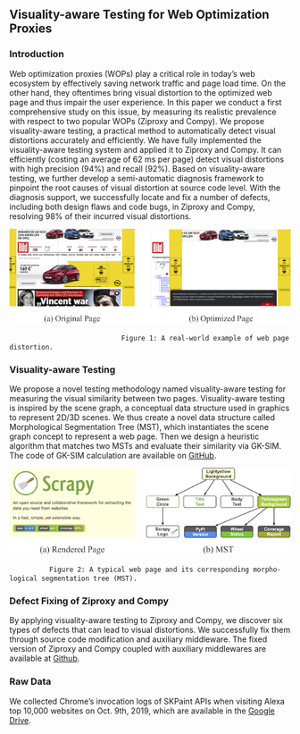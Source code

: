 ## Visuality-aware Testing for Web Optimization Proxies

### Introduction

Web optimization proxies (WOPs) play a critical role in today’s web ecosystem by effectively saving network traffic and page load time. On the other hand, they oftentimes bring visual distortion to the optimized web page and thus impair the user experience. In this paper we conduct a first comprehensive study on this issue, by measuring its realistic prevalence with respect to two popular WOPs (Ziproxy and Compy). We propose visuality-aware testing, a practical method to automatically detect visual distortions accurately and efficiently. We have fully implemented the visuality-aware testing system and applied it to Ziproxy and Compy. It can efficiently (costing an average of 62 ms per page) detect visual distortions with high precision (94%) and recall (92%). Based on visuality-aware testing, we further develop a semi-automatic diagnosis framework to pinpoint the root causes of visual distortion at source code level. With the diagnosis support, we successfully locate and fix a number of defects, including both design flaws and code bugs, in Ziproxy and Compy, resolving 98% of their incurred visual distortions.

![example](https://raw.githubusercontent.com/Web-Distortion/Web-Distortion.github.io/master/images/example_page.png)


                                Figure 1: A real-world example of web page distortion.

### Visuality-aware Testing
We propose a novel testing methodology named visuality-aware testing for measuring the visual similarity between two pages. Visuality-aware testing is inspired by the scene graph, a conceptual data structure used in graphics to represent 2D/3D scenes. We thus create a novel data structure called Morphological Segmentation Tree (MST), which instantiates the scene graph concept to represent a web page. Then we design a heuristic algorithm that matches two MSTs and evaluate their similarity via GK-SIM. The code of GK-SIM calculation are available on [GitHub](https://github.com/Web-Distortion/Web-Distortion.github.io/tree/master/GK-SIM).

![MST](https://raw.githubusercontent.com/Web-Distortion/Web-Distortion.github.io/master/images/MST.png)


              Figure 2: A typical web page and its corresponding morpho- logical segmentation tree (MST).

### Defect Fixing of Ziproxy and Compy
By applying visuality-aware testing to Ziproxy and Compy, we discover six types of defects that can lead to visual distortions. We successfully fix them through source code modification and auxiliary middleware. The fixed version of Ziproxy and Compy coupled with auxiliary middlewares are available at [Github](https://github.com/Web-Distortion/Web-Distortion.github.io/tree/master/fixing).

### Raw Data
We collected Chrome’s invocation logs of SKPaint APIs when visiting Alexa top 10,000 websites on Oct. 9th, 2019, which are available in the [Google Drive](https://drive.google.com/file/d/1iU40aJgCuFHNtKfUz3bM8vk5b1kDcWAO/view?usp=sharing). 
